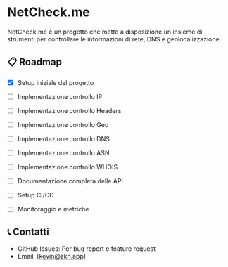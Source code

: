 # NetCheck.me

NetCheck.me è un progetto che mette a disposizione un insieme di strumenti per controllare le informazioni di rete, DNS e geolocalizzazione.

## 📋 Roadmap

- [x] Setup iniziale del progetto
- [ ] Implementazione controllo IP 
- [ ] Implementazione controllo Headers
- [ ] Implementazione controllo Geo
- [ ] Implementazione controllo DNS
- [ ] Implementazione controllo ASN
- [ ] Implementazione controllo WHOIS
- [ ] Documentazione completa delle API
- [ ] Setup CI/CD
- [ ] Monitoraggio e metriche


## 📞 Contatti

- GitHub Issues: Per bug report e feature request
- Email: [kevin@zkn.app]

